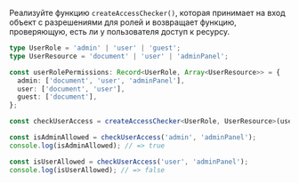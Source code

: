 
Реализуйте функцию `createAccessChecker()`, которая принимает на вход объект с разрешениями для ролей и возвращает функцию, проверяющую, есть ли у пользователя доступ к ресурсу.

```typescript
type UserRole = 'admin' | 'user' | 'guest';
type UserResource = 'document' | 'user' | 'adminPanel';

const userRolePermissions: Record<UserRole, Array<UserResource>> = {
  admin: ['document', 'user', 'adminPanel'],
  user: ['document', 'user'],
  guest: ['document'],
};

const checkUserAccess = createAccessChecker<UserRole, UserResource>(userRolePermissions);

const isAdminAllowed = checkUserAccess('admin', 'adminPanel');
console.log(isAdminAllowed); // => true

const isUserAllowed = checkUserAccess('user', 'adminPanel');
console.log(isUserAllowed); // => false
```
